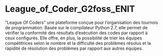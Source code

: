 # League_of_Coder_G2foss_ENIT

“League Of Coders” une plateforme conçue pour l’organisation des tournois de programmation.
Basée sur le compilateur Python 2.7, elle permet de vérifier la conformité des résultats d’exécution des codes par rapport à ceux configurés. Elle offre, en plus, la possibilité de trier les équipes compétitrices selon le nombre et la difficulté des problèmes résolus et la rapidité de résolution des problèmes par rapport aux autres équipes.


